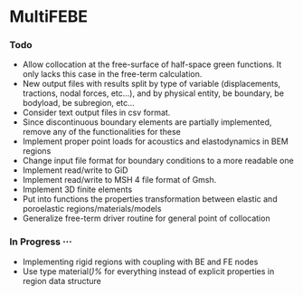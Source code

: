 # MultiFEBE

### Todo
- Allow collocation at the free-surface of half-space green functions. It only lacks this case in the free-term calculation.
- New output files with results split by type of variable (displacements, tractions, nodal forces, etc...), and by physical entity, be boundary, be bodyload, be subregion, etc...
- Consider text output files in csv format.
- Since discontinuous boundary elements are partially implemented, remove any of the functionalities for these
- Implement proper point loads for acoustics and elastodynamics in BEM regions
- Change input file format for boundary conditions to a more readable one
- Implement read/write to GiD 
- Implement read/write to MSH 4 file format of Gmsh.
- Implement 3D finite elements
- Put into functions the properties transformation between elastic and poroelastic regions/materials/models
- Generalize free-term driver routine for general point of collocation


### In Progress ···

- Implementing rigid regions with coupling with BE and FE nodes
- Use type material(*)%* for everything instead of explicit properties in region data structure

